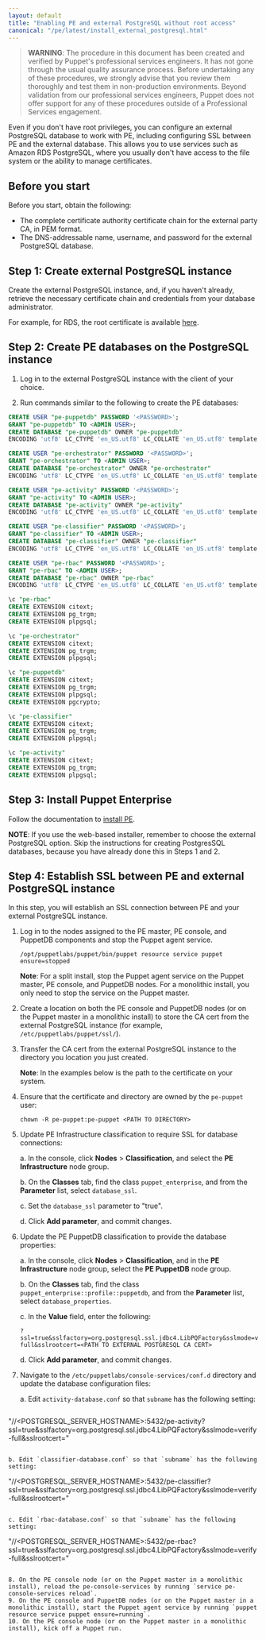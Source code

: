 ```yaml
---
layout: default
title: "Enabling PE and external PostgreSQL without root access"
canonical: "/pe/latest/install_external_postgresql.html"
---
```


> **WARNING**: The procedure in this document has been created and verified by Puppet's professional services engineers. It has not gone through the usual quality assurance process. Before undertaking any of these procedures, we strongly advise that you review them thoroughly and test them in non-production environments. Beyond validation from our professional services engineers, Puppet does not offer support for any of these procedures outside of a Professional Services engagement.

Even if you don't have root privileges, you can configure an external PostgreSQL database to work with PE, including configuring SSL between PE and the external database. This allows you to use services such as Amazon RDS PostgreSQL, where you usually don't have access to the file system or the ability to manage certificates.

## Before you start
Before you start, obtain the following:

- The complete certificate authority certificate chain for the external party CA, in PEM format.
- The DNS-addressable name, username, and password for the external PostgreSQL database.

## Step 1: Create external PostgreSQL instance

Create the external PostgreSQL instance, and, if you haven't already, retrieve the necessary certificate chain and credentials from your database administrator.

For example, for RDS, the root certificate is available [here](https://s3.amazonaws.com/rds-downloads/rds-ca-2015-root.pem).

## Step 2: Create PE databases on the PostgreSQL instance

1. Log in to the external PostgreSQL instance with the client of your choice.

2. Run commands similar to the following to create the PE databases:

~~~SQL
CREATE USER "pe-puppetdb" PASSWORD '<PASSWORD>';
GRANT "pe-puppetdb" TO <ADMIN USER>;
CREATE DATABASE "pe-puppetdb" OWNER "pe-puppetdb"
ENCODING 'utf8' LC_CTYPE 'en_US.utf8' LC_COLLATE 'en_US.utf8' template template0;

CREATE USER "pe-orchestrator" PASSWORD '<PASSWORD>';
GRANT "pe-orchestrator" TO <ADMIN USER>;
CREATE DATABASE "pe-orchestrator" OWNER "pe-orchestrator"
ENCODING 'utf8' LC_CTYPE 'en_US.utf8' LC_COLLATE 'en_US.utf8' template template0;

CREATE USER "pe-activity" PASSWORD '<PASSWORD>';
GRANT "pe-activity" TO <ADMIN USER>;
CREATE DATABASE "pe-activity" OWNER "pe-activity"
ENCODING 'utf8' LC_CTYPE 'en_US.utf8' LC_COLLATE 'en_US.utf8' template template0;

CREATE USER "pe-classifier" PASSWORD '<PASSWORD>';
GRANT "pe-classifier" TO <ADMIN USER>;
CREATE DATABASE "pe-classifier" OWNER "pe-classifier"
ENCODING 'utf8' LC_CTYPE 'en_US.utf8' LC_COLLATE 'en_US.utf8' template template0;

CREATE USER "pe-rbac" PASSWORD '<PASSWORD>';
GRANT "pe-rbac" TO <ADMIN USER>;
CREATE DATABASE "pe-rbac" OWNER "pe-rbac"
ENCODING 'utf8' LC_CTYPE 'en_US.utf8' LC_COLLATE 'en_US.utf8' template template0;

\c "pe-rbac"
CREATE EXTENSION citext;
CREATE EXTENSION pg_trgm;
CREATE EXTENSION plpgsql;

\c "pe-orchestrator"
CREATE EXTENSION citext;
CREATE EXTENSION pg_trgm;
CREATE EXTENSION plpgsql;

\c "pe-puppetdb"
CREATE EXTENSION citext;
CREATE EXTENSION pg_trgm;
CREATE EXTENSION plpgsql;
CREATE EXTENSION pgcrypto;

\c "pe-classifier"
CREATE EXTENSION citext;
CREATE EXTENSION pg_trgm;
CREATE EXTENSION plpgsql;

\c "pe-activity"
CREATE EXTENSION citext;
CREATE EXTENSION pg_trgm;
CREATE EXTENSION plpgsql;
~~~

## Step 3: Install Puppet Enterprise

Follow the documentation to [install PE](./install_basic.html#choose-an-installation-method).

**NOTE**: If you use the web-based installer, remember to choose the external PostgreSQL option. Skip the instructions for creating PostgresSQL databases, because you have already done this in Steps 1 and 2.

## Step 4: Establish SSL between PE and external PostgreSQL instance

In this step, you will establish an SSL connection between PE and your external PostgreSQL instance.

1. Log in to the nodes assigned to the PE master, PE console, and PuppetDB components and stop the Puppet agent service.

   ~~~
   /opt/puppetlabs/puppet/bin/puppet resource service puppet ensure=stopped
   ~~~

   **Note**: For a split install, stop the Puppet agent service on the Puppet master, PE console, and PuppetDB nodes. For a monolithic install, you only need to stop the service on the Puppet master.

2. Create a location on both the PE console and PuppetDB nodes (or on the Puppet master in a monolithic install) to store the CA cert from the external PostgreSQL instance (for example, `/etc/puppetlabs/puppet/ssl/`).

3. Transfer the CA cert from the external PostgreSQL instance to the directory you location you just created.

   **Note**: In the examples below <PATH TO EXTERNAL POSTGRESQL CA CERT> is the path to the certificate on your system.

4. Ensure that the certificate and directory are owned by the `pe-puppet` user:

   ~~~
   chown -R pe-puppet:pe-puppet <PATH TO DIRECTORY>
   ~~~

5. Update PE Infrastructure classification to require SSL for database connections:

   a. In the console, click **Nodes** > **Classification**, and select the **PE Infrastructure** node group.

   b. On the **Classes** tab, find the class `puppet_enterprise`, and from the **Parameter** list, select `database_ssl`.

   c. Set the `database_ssl` parameter to "true".

   d. Click **Add parameter**, and commit changes.


6. Update the PE PuppetDB classification to provide the database properties:

   a. In the console, click **Nodes** > **Classification**, and in the **PE Infrastructure** node group, select the **PE PuppetDB** node group.

   b. On the **Classes** tab, find the class `puppet_enterprise::profile::puppetdb`, and from the **Parameter** list, select `database_properties`.

   c. In the **Value** field, enter the following:
   
   ~~~       
   ?ssl=true&sslfactory=org.postgresql.ssl.jdbc4.LibPQFactory&sslmode=verify-full&sslrootcert=<PATH TO EXTERNAL POSTGRESQL CA CERT>
   ~~~
       

   d. Click **Add parameter**, and commit changes.

7. Navigate to the `/etc/puppetlabs/console-services/conf.d` directory and update the database configuration files:

   a. Edit `activity-database.conf` so that `subname` has the following setting:

   ~~~
"//<POSTGRESQL_SERVER_HOSTNAME>:5432/pe-activity?ssl=true&sslfactory=org.postgresql.ssl.jdbc4.LibPQFactory&sslmode=verify-full&sslrootcert=<PATH TO EXTERNAL POSTGRESQL CA CERT>"
   ~~~

   b. Edit `classifier-database.conf` so that `subname` has the following setting:

   ~~~
   "//<POSTGRESQL_SERVER_HOSTNAME>:5432/pe-classifier?ssl=true&sslfactory=org.postgresql.ssl.jdbc4.LibPQFactory&sslmode=verify-full&sslrootcert=<PATH TO EXTERNAL POSTGRESQL CA CERT>"
   ~~~

   c. Edit `rbac-database.conf` so that `subname` has the following setting:

   ~~~
 "//<POSTGRESQL_SERVER_HOSTNAME>:5432/pe-rbac?ssl=true&sslfactory=org.postgresql.ssl.jdbc4.LibPQFactory&sslmode=verify-full&sslrootcert=<PATH TO EXTERNAL POSTGRESQL CA CERT>"
   ~~~

8. On the PE console node (or on the Puppet master in a monolithic install), reload the pe-console-services by running `service pe-console-services reload`.
9. On the PE console and PuppetDB nodes (or on the Puppet master in a monolithic install), start the Puppet agent service by running `puppet resource service puppet ensure=running`.
10. On the PE console node (or on the Puppet master in a monolithic install), kick off a Puppet run.


